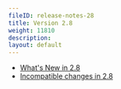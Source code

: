 ```yaml
---
fileID: release-notes-28
title: Version 2.8
weight: 11810
description: 
layout: default
---
```

- [What's New in 2.8](release-notes-new-features28)
- [Incompatible changes in 2.8](release-notes-upgrading-changes28)
